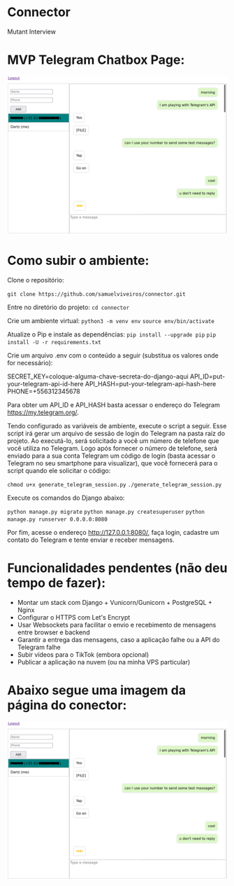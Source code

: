 # Connector
Mutant Interview

# MVP Telegram Chatbox Page:
![alt text](.mockups/mvp-chatbox-page.png)

# Como subir o ambiente:

Clone o repositório:

`git clone https://github.com/samuelviveiros/connector.git`

Entre no diretório do projeto:
`cd connector`

Crie um ambiente virtual:
`python3 -m venv env`
`source env/bin/activate`

Atualize o Pip e instale as dependências:
`pip install --upgrade pip`
`pip install -U -r requirements.txt`

Crie um arquivo .env com o conteúdo a seguir (substitua os valores onde for necessário):

SECRET_KEY=coloque-alguma-chave-secreta-do-django-aqui
API_ID=put-your-telegram-api-id-here
API_HASH=put-your-telegram-api-hash-here
PHONE=+556312345678

Para obter um API_ID e API_HASH basta acessar o endereço do Telegram https://my.telegram.org/.

Tendo configurado as variáveis de ambiente, execute o script a seguir. Esse script irá gerar um arquivo de sessão de login do Telegram na pasta raíz do projeto. Ao executá-lo, será solicitado a você um número de telefone que você utiliza no Telegram. Logo após fornecer o número de telefone, será enviado para a sua conta Telegram um código de login (basta acessar o Telegram no seu smartphone para visualizar), que você fornecerá para o script quando ele solicitar o código:

`chmod u+x generate_telegram_session.py`
`./generate_telegram_session.py`

Execute os comandos do Django abaixo:

`python manage.py migrate`
`python manage.py createsuperuser`
`python manage.py runserver 0.0.0.0:8080`

Por fim, acesse o endereço http://127.0.0.1:8080/, faça login, cadastre um contato do Telegram e tente enviar e receber mensagens.

# Funcionalidades pendentes (não deu tempo de fazer):
- Montar um stack com Django + Vunicorn/Gunicorn + PostgreSQL + Nginx
- Configurar o HTTPS com Let's Encrypt
- Usar Websockets para facilitar o envio e recebimento de mensagens entre browser e backend
- Garantir a entrega das mensagens, caso a aplicação falhe ou a API do Telegram falhe
- Subir vídeos para o TikTok (embora opcional)
- Publicar a aplicação na nuvem (ou na minha VPS particular)

# Abaixo segue uma imagem da página do conector:
![alt text](.mockups/mvp-chatbox-page.png)
